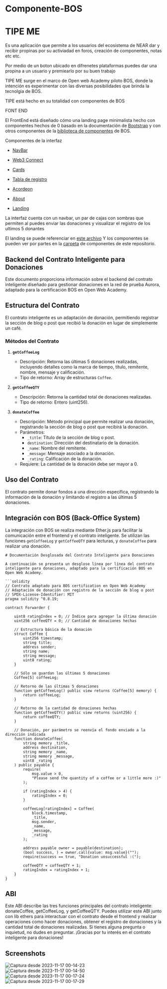 # Componente-BOS


# TIPE ME

Es una aplicación que permite a los usuarios del ecosistema de NEAR dar y recibir propinas por su activiadad en foros, creación  de componentes, notas etc etc.

Por medio de un boton ubicado en difrenetes plataformas puedes dar una propina a un usuario y premiearlo por su buen trabajo 

TIPE ME  surge en el marco de Open web Academy piloto BOS, donde la intención es experimentar con las diversas posibilidades que brinda la tecnolgia de BOS.


TIPE está hecho en su totalidad con componentes de BOS  

FONT END 

El FrontEnd está diseñado cómo una landing page minimalista hecho con componentes hechos de 0 basado en la documentación de [Bootstrap](https://getbootstrap.com/) y con otros componentes de la [biblioteca de componentes](https://near.org/components) de BOS.

Componentes de la interfaz 
 
 * [NavBar](https://github.com/Noisk8/Componente-BOS/blob/main/componentes/navbar.jsx)

 * [Web3 Connect]()

 * [Cards](https://github.com/Noisk8/Componente-BOS/blob/main/componentes/card.jsx)

 * [Tabla de registro](https://github.com/Noisk8/Componente-BOS/blob/main/componentes/tabla.jsx)

 * [Acordeon](https://github.com/Noisk8/Componente-BOS/blob/main/componentes/acordion.jsx)

 * [About](https://github.com/Noisk8/Componente-BOS/blob/main/componentes/about.jsx)

 * [Landing](https://github.com/Noisk8/Componente-BOS/blob/main/componentes/landing.jsx)

La interfaz cuenta con un navbar, un par de cajas con sombras que permiten al puedes enviar las donaciones y visualizar el registro de los ultimos 5 donantes 

El landing se puede referenciar en [este archivo](https://github.com/Noisk8/Componente-BOS/blob/main/componentes/landing.jsx) Y los componentes se pueden ver por partes en la [carpeta](https://github.com/Noisk8/Componente-BOS/tree/main/componentes) de componentes de este repositorio.

## Backend del Contrato Inteligente para Donaciones 

Este documento proporciona información sobre el backend del contrato inteligente diseñado para gestionar donaciones en la red de prueba Aurora, adaptado para la certificación BOS en Open Web Academy.

## Estructura del Contrato

El contrato inteligente es un adaptación de donación, permitiendo registrar la sección de blog o post que recibió la donación en lugar de simplemente un café.

### Métodos del Contrato

1. **`getCoffeeLog`**
   - Descripción: Retorna las últimas 5 donaciones realizadas, incluyendo detalles como la marca de tiempo, título, remitente, nombre, mensaje y calificación.
   - Tipo de retorno: Array de estructuras `Coffee`.

2. **`getCoffeeQTY`**
   - Descripción: Retorna la cantidad total de donaciones realizadas.
   - Tipo de retorno: Entero (uint256).

3. **`donateCoffee`**
   - Descripción: Método principal que permite realizar una donación, registrando la sección de blog o post que recibirá la donación.
   - Parámetros:
     - `_title`: Título de la sección de blog o post.
     - `destination`: Dirección del destinatario de la donación.
     - `_name`: Nombre del remitente.
     - `_message`: Mensaje asociado a la donación.
     - `_rating`: Calificación de la donación.
   - Requiere: La cantidad de la donación debe ser mayor a 0.

## Uso del Contrato

El contrato permite donar fondos a una dirección específica, registrando la información de la donación y limitando el registro a las últimas 5 donaciones.

## Integración con BOS (Back-Office System)

La integración con BOS se realiza mediante Ether.js para facilitar la comunicación entre el frontend y el contrato inteligente. Se utilizan las funciones `getCoffeeLog` y `getCoffeeQTY` para lecturas, y `donateCoffee` para realizar una donación.


~~~
# Documentación Desglosada del Contrato Inteligente para Donaciones

A continuación se presenta un desglose línea por línea del contrato inteligente para donaciones, adaptado para la certificación BOS en Open Web Academy.

```solidity
// Contrato adaptado para BOS certification en Open Web Academy
// Adaptación de donación con registro de la sección de blog o post
// SPDX-License-Identifier: MIT
pragma solidity ^0.8.19;

contract Forwarder {
   
    uint8 ratingIndex = 0; // Índice para agregar la última donación
    uint256 coffeeQTY = 0; // Cantidad de donaciones hechas

    // Estructura básica de la donación
    struct Coffee {
        uint256 timestamp;
        string title;
        address sender;
        string name;
        string message;
        uint8 rating;
    }

    // Sólo se guardan las últimas 5 donaciones
    Coffee[5] coffeeLog;

    // Retorno de las últimas 5 donaciones
    function getCoffeeLog() public view returns (Coffee[5] memory) {
        return coffeeLog;
    }

    // Retorno de la cantidad de donaciones hechas 
    function getCoffeeQTY() public view returns (uint256) {
        return coffeeQTY;
    }

    // Donación, por parámetro se reenvía el fondo enviado a la dirección indicada    
    function donateCoffee(
        string memory _title,
        address destination,
        string memory _name,
        string memory _message,
        uint8 _rating
    ) public payable {
        require(
            msg.value > 0,
            "Please send the quantity of a coffee or a little more :)"
        );

        if (ratingIndex > 4) {
            ratingIndex = 0;
        }
        
        coffeeLog[ratingIndex] = Coffee(
            block.timestamp,
            _title,
            msg.sender,
            _name,
            _message,
            _rating
        );

        address payable owner = payable(destination);
        (bool success, ) = owner.call{value: msg.value}("");
        require(success == true, "Donation unsuccessful :(");
        
        coffeeQTY = coffeeQTY + 1;
        ratingIndex = ratingIndex + 1;
    }
}

~~~


## ABI 

Este ABI describe las tres funciones principales del contrato inteligente: donateCoffee, getCoffeeLog, y getCoffeeQTY. Puedes utilizar este ABI junto con lib ethers para interactuar con el contrato desde el frontend y realizar operaciones como hacer donaciones, obtener el registro de donaciones y la cantidad total de donaciones realizadas. Si tienes alguna pregunta o inquietud, no dudes en preguntar. ¡Gracias por tu interés en el contrato inteligente para donaciones!


## Screenshots

![Captura desde 2023-11-17 00-14-23](https://github.com/Noisk8/Componente-BOS/assets/17709296/1de92679-a6ac-422a-9327-e2446402fd3a)
![Captura desde 2023-11-17 00-14-50](https://github.com/Noisk8/Componente-BOS/assets/17709296/a8ad3fe7-1a7c-4578-bf50-8114fdf01ffa)
![Captura desde 2023-11-17 00-17-24](https://github.com/Noisk8/Componente-BOS/assets/17709296/0383337b-4248-4a4f-9b18-f54e5a315814)
![Captura desde 2023-11-17 00-17-29](https://github.com/Noisk8/Componente-BOS/assets/17709296/804d2f3d-ae23-4dc2-a9fa-4cb203219bfa)












